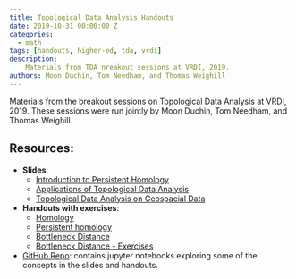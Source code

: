 ```yaml
---
title: Topological Data Analysis Handouts
date: 2019-10-31 00:00:00 Z
categories:
  - math
tags: [handouts, higher-ed, tda, vrdi]
description:
    Materials from TDA nreakout sessions at VRDI, 2019.
authors: Moon Duchin, Tom Needham, and Thomas Weighill
---
```


Materials from the breakout sessions on Topological Data Analysis at VRDI, 2019. These sessions were run jointly by Moon Duchin, Tom Needham, and Thomas Weighill.

## Resources:
* **Slides**:
    * [Introduction to Persistent Homology](https://github.com/trneedham/DistrictingAndTDA/blob/master/Slides/MGGGDay2.pdf)
    * [Applications of Topological Data Analysis](https://github.com/trneedham/DistrictingAndTDA/blob/master/Slides/MGGGDay3.pdf)
    * [Topological Data Analysis on Geospacial Data](https://github.com/trneedham/DistrictingAndTDA/blob/master/Slides/MGGGDay4.pdf)
* **Handouts with exercises**:
    * [Homology](https://github.com/trneedham/DistrictingAndTDA/blob/master/Handouts/Day%201%20handout%20TDA.pdf)
    * [Persistent homology](https://github.com/trneedham/DistrictingAndTDA/blob/master/Handouts/Day%202%20handout%20TDA.pdf)
    * [Bottleneck Distance](https://github.com/trneedham/DistrictingAndTDA/blob/master/Handouts/Day%203%20handout%20TDA.pdf)
    * [Bottleneck Distance - Exercises](https://github.com/trneedham/DistrictingAndTDA/blob/master/Handouts/Day%204%20handout%20TDA.pdf)
* [GitHub Repo](https://github.com/trneedham/DistrictingAndTDA): contains jupyter notebooks exploring some of the concepts in the slides and handouts.
